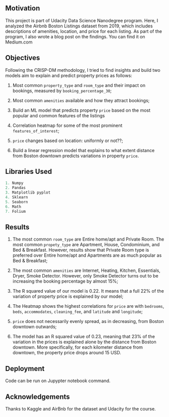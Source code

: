 



## Motivation

This project is part of Udacity Data Science Nanodegree program. Here, I analyzed the Airbnb Boston Listings dataset from 2019, which includes descriptions of amenities, location, and price for each listing. As part of the program, I also wrote a blog post on the findings. You can find it on Medium.com

## Objectives

Following the CRISP-DM methodology, I tried to find insights and build two models aim to explain and predict property prices as follows:

1. Most common `property_type` and `room_type` and their impact on bookings, measured by `booking_percentage_30`;

2. Most common `amenities` available and how they attract bookings;  

3. Build an ML model that predicts property `price` based on the most popular and common features of the listings

4. Correlation heatmap for some of the most prominent `features_of_interest`;

5. `price` changes based on location: uniformly or not??; 

6. Build a linear regression model that explains to what extent distance from Boston downtown predicts variations in property `price`.


## Libraries Used

```python
1. Numpy
2. Pandas
3. Matplotlib pyplot
4. Sklearn
5. Seaborn
6. Math
7. Folium
```
## Results 

1. The most common `room_type` are Entire home/apt and Private Room.  The most common `propety_type` are Apartment, House, Condominium,
and Bed & Breakfast. However, results show that Private Room type is preferred over Entire home/apt and Apartments are as much popular as Bed & Breakfast;

2. The most common `amenities` are Internet, Heating, Kitchen, Essentials, Dryer, Smoke Detector. However, only Smoke Detector turns out to be increasing the booking percentage by almost 15%;

3. The R squared value of our model is 0.22. It means that a full 22% of the variation of property price is explained by our model;

4. The Heatmap shows the highest correlations  for `price` are with `bedrooms`, `beds`, `accommodates`, `cleaning_fee`, and `latitude` and `longitude`; 

5. `price` does not necessarily evenly spread, as in decreasing, from Boston downtown outwards;

6. The model has an R squared value of 0.23, meaning that 23% of the variation in the prices is explained alone by the distance from Boston downtown. More specifically, for each kilometer distance from downtown, the property price drops around 15 USD. 



## Deployment
Code can be run on Jupypter notebook command.

## Acknowledgements
Thanks to Kaggle and AirBnb for the dataset and Udacity for the course.
